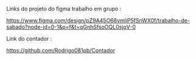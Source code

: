 Links do projeto do figma trabalho em grupo :

https://www.figma.com/design/pZ9A45O68vmliP5fSnWX0f/trabalho-de-sabado?node-id=0-1&p=f&t=qGnhSfsoOQL0sjqV-0 

Link do contador :

https://github.com/Rodrigo081pb/Contador
